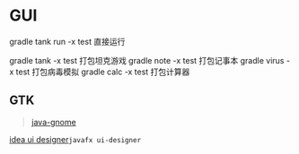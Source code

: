 # GUI

gradle tank run -x test 直接运行

gradle tank -x test  打包坦克游戏
gradle note -x test  打包记事本
gradle virus -x test 打包病毒模拟
gradle calc -x test 打包计算器

## GTK
> [java-gnome](http://java-gnome.sourceforge.net/README.html)

[idea ui designer](https://www.youtube.com/watch?v=whF_Qm1epQ8)`javafx ui-designer`
